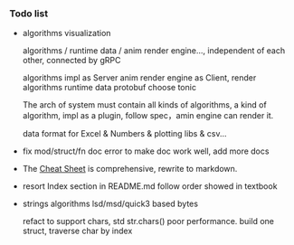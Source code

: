 ### Todo list

- algorithms visualization

  algorithms / runtime data / anim render engine...,
  independent of each other, connected by gRPC

  algorithms impl as Server
  anim render engine as Client, render algorithms runtime data
  protobuf choose tonic

  The arch of system must contain all kinds of algorithms,
  a kind of algorithm, impl as a plugin, follow spec，amin engine
  can render it.

  data format for Excel & Numbers & plotting libs & csv...

- fix mod/struct/fn doc error to make doc work well, add more docs

- The [Cheat Sheet](https://algs4.cs.princeton.edu/cheatsheet/) is comprehensive,
  rewrite to markdown.

- resort Index section in README.md follow order showed in textbook

- strings algorithms lsd/msd/quick3 based bytes

  refact to support chars, std str.chars() poor performance.
  build one struct, traverse char by index  

